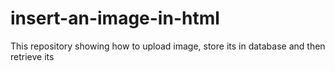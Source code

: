 # insert-an-image-in-html
This repository showing how to upload image, store its in database and then retrieve its

